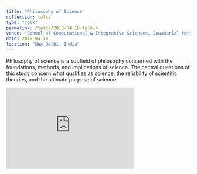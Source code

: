 ```yaml
---
title: "Philosophy of Science"
collection: talks
type: "Talk"
permalink: /talks/2018-04-18-talk-4
venue: "School of Computational & Integrative Sciences, Jawaharlal Nehru University"
date: 2018-04-18
location: "New Delhi, India"
---
```

Philosophy of science is a subfield of philosophy concerned with the foundations, methods, and implications of science. The central questions of this study concern what qualifies as science, the reliability of scientific theories, and the ultimate purpose of science.


<iframe src="https://onedrive.live.com/embed?cid=D020380DD4BB6930&amp;resid=D020380DD4BB6930%21701&amp;authkey=AK_XwLT7yXzkGRM&amp;em=2&amp;wdAr=1.7777777777777777" width="350px" height="221px" frameborder="0">This is an embedded <a target="_blank" href="https://office.com">Microsoft Office</a> presentation, powered by <a target="_blank" href="https://office.com/webapps">Office</a>.</iframe>
